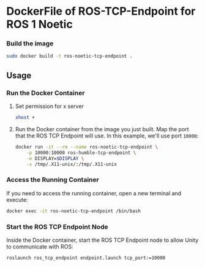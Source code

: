 DockerFile of ROS-TCP-Endpoint for ROS 1 Noetic
=======================

### Build the image

```bash
sudo docker build -t ros-noetic-tcp-endpoint .
```

## Usage

### Run the Docker Container

1. Set permission for x server

    ```bash
    xhost +
    ```

2. Run the Docker container from the image you just built. Map the port that the ROS TCP Endpoint will use. In this example, we'll use port `10000`:

    ```bash
    docker run -it --rm --name ros-noetic-tcp-endpoint \
        -p 10000:10000 ros-humble-tcp-endpoint \
        -e DISPLAY=$DISPLAY \
        -v /tmp/.X11-unix/:/tmp/.X11-unix
    ```

### Access the Running Container

If you need to access the running container, open a new terminal and execute:

```bash
docker exec -it ros-noetic-tcp-endpoint /bin/bash
```

### Start the ROS TCP Endpoint Node

Inside the Docker container, start the ROS TCP Endpoint node to allow Unity to communicate with ROS:

```bash
roslaunch ros_tcp_endpoint endpoint.launch tcp_port:=10000
```

